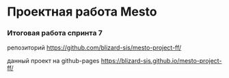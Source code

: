 # Проектная работа Mesto
### Итоговая работа спринта 7

репозиторий
https://github.com/blizard-sis/mesto-project-ff/

данный проект на github-pages
https://blizard-sis.github.io/mesto-project-ff/